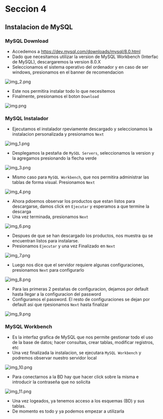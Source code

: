 # Seccion 4
## Instalacion de MySQL

### MySQL Download
- Accedemos a https://dev.mysql.com/downloads/mysql/8.0.html 
- Dado que necesitamos utilizar la version de MySQL Workbench (Interfac de MySQL), descargaremos la version 8.0.X
- Seleccionamos el sistema operativo del ordenador y en caso de ser windows, presionamos en el banner de recomendacion

![img_2.png](img_2.png)

- Este nos permitira instalar todo lo que necesitemos
- Finalmente, presionamos el boton `Download`

![img.png](img.png)

### MySQL Instalador
- Ejecutamos el instalador rpeviamente descargado y seleccionamos la instalacion personalizada y presionamos `Next`

![img_1.png](img_1.png)

- Desplegamos la pestaña de `MySQL Servers`, seleccionamos la version y la agregamos presionando la flecha verde
 
![img_3.png](img_3.png)

- Mismo caso para `MySQL Workbench`, que nos permitira administrar las tablas de forma visual. Presionamos `Next`

![img_4.png](img_4.png)

- Ahora pdoemos observar los productos que estan listos para descargarse, damos click en `Ejecutar` y esperamos a que termine la descarga
- Una vez terminada, presionamos `Next`

![img_6.png](img_6.png)


- Despues de que se han descargado los productos, nos muestra qu se encuentran listos para instalarse.
- Presionamos `Ejecutar` y una vez Finalizado en `Next`

![img_7.png](img_7.png)

- Luego nos dice que el servidor requiere algunas configuraciones, presionamos `Next` para configurarlo

![img_8.png](img_8.png)

- Para las primeras 2 pestañas de configuracion, dejamos por default hasta llegar a la configuracion del password
- Configuramos el password. El resto de configuraciones se dejan por default asi que rpesionamos `Next` hasta finalizar 

![img_9.png](img_9.png)

### MySQL Workbench
- Es la interfaz grafica de MySQL que nos permite gestionar todo el uso de la base de datos; hacer consultas, crear tablas, modificar registros, etc
- Una vez finalizada la instalacion, se ejecutara `MySQL Workbench` y podremos observar nuestro servidor local

![img_10.png](img_10.png)

- Para conectarnos a la BD hay que hacer click sobre la misma e introducir la contraseña que no solicita

![img_11.png](img_11.png)

- Una vez logeados, ya tenemos acceso a los esquemas (BD) y sus tablas.
- De momento es todo y ya podemos empezar a utilizarla

